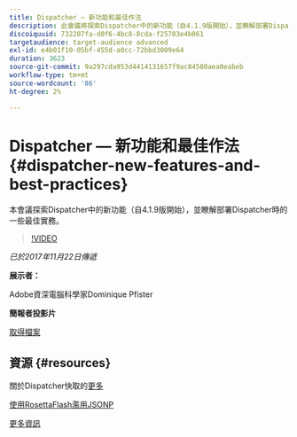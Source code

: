 ```yaml
---
title: Dispatcher — 新功能和最佳作法
description: 此會議將探索Dispatcher中的新功能（自4.1.9版開始），並瞭解部署Dispatcher時的一些最佳實務。
discoiquuid: 732207fa-d0f6-4bc8-8cda-f25703e4b061
targetaudience: target-audience advanced
exl-id: e4b01f10-05bf-455d-a0cc-72bbd3009e64
duration: 3623
source-git-commit: 9a297cda953d4414131657f9ac84580aea0eabeb
workflow-type: tm+mt
source-wordcount: '86'
ht-degree: 2%

---
```


# Dispatcher — 新功能和最佳作法{#dispatcher-new-features-and-best-practices}

本會議探索Dispatcher中的新功能（自4.1.9版開始），並瞭解部署Dispatcher時的一些最佳實務。

>[!VIDEO](https://video.tv.adobe.com/v/20842/?quality=9)

*已於2017年11月22日傳遞*

**展示者：**

Adobe資深電腦科學家Dominique Pfister

**簡報者投影片**

[取得檔案](assets/dispatcher-aemgemsnov2017.pdf)

## 資源 {#resources}

關於Dispatcher快取的[更多](https://github.com/cqsupport/webinar-dispatchercache)

[使用RosettaFlash濫用JSONP](https://miki.it/blog/2014/7/8/abusing-jsonp-with-rosetta-flash/)

[更多資訊](https://adobe-consulting-services.github.io/acs-aem-commons/features/dispatcher-ttl/index.html)

<!--
[Get back to the Overview](https://helpx.adobe.com/tw/experience-manager/kt/eseminars/gems/aem-index.html)
-->
